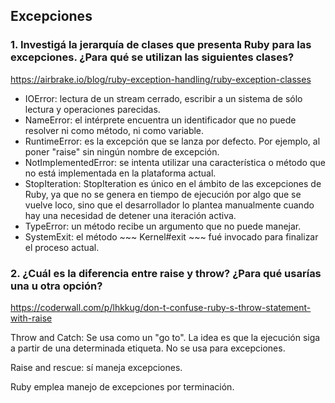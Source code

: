 ## Excepciones

### 1. Investigá la jerarquía de clases que presenta Ruby para las excepciones. ¿Para qué se utilizan las siguientes clases?

https://airbrake.io/blog/ruby-exception-handling/ruby-exception-classes

- IOError: lectura de un stream cerrado, escribir a un sistema de sólo lectura y operaciones parecidas.
- NameError: el intérprete encuentra un identificador que no puede resolver ni como método, ni como variable.
- RuntimeError: es la excepción que se lanza por defecto. Por ejemplo, al poner "raise" sin ningún nombre de excepción.
- NotImplementedError: se intenta utilizar una característica o método que no está implementada en la plataforma actual.
- StopIteration: StopIteration es único en el ámbito de las excepciones de Ruby, ya que no se genera en tiempo de ejecución por algo que se vuelve loco, sino que el desarrollador lo plantea manualmente cuando hay una necesidad de detener una iteración activa.
- TypeError: un método recibe un argumento que no puede manejar.
- SystemExit: el método ~~~ Kernel#exit ~~~ fué invocado para finalizar el proceso actual.

### 2. ¿Cuál es la diferencia entre raise y throw? ¿Para qué usarías una u otra opción?

https://coderwall.com/p/lhkkug/don-t-confuse-ruby-s-throw-statement-with-raise

Throw and Catch: Se usa como un "go to". La idea es que la ejecución siga a partir de una determinada etiqueta. No se usa para excepciones.

Raise and rescue: sí maneja excepciones. 

Ruby emplea manejo de excepciones por terminación.
